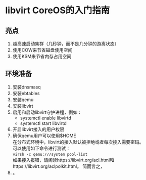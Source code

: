 
# libvirt CoreOS的入门指南


## 亮点

1. 超高速启动集群（几秒钟，而不是几分钟的游离状态）
2. 使用COW来节省磁盘使用空间
3. 使用KSM来节省内存占用空间


## 环境准备

1. 安装dnsmasq
2. 安装ebtables
3. 安装qemu
4. 安装libvirt
5. 启用和启动libvirt守护进程，例如：
    * systemctl enable libvirtd
    * systemctl start libvirtd
6. 开启libvirt接入的用户权限
7. 确保qemu用户可以使用$HOME  
    在分布式环境中，libvirt的接入默认被拒绝或者每次接入需要密码。  
    可以使用如下命令进行测试：  
```virsh -c qemu:///system pool-list```  
    如果接入报错，请阅读https://libvirt.org/acl.html和https://libvirt.org/aclpolkit.html。
    简而言之，
8. 。


